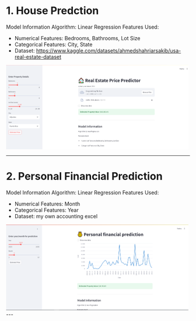 # 1. House Predction 
Model Information
Algorithm: Linear Regression
Features Used:
- Numerical Features: Bedrooms, Bathrooms, Lot Size
- Categorical Features: City, State
- Dataset: https://www.kaggle.com/datasets/ahmedshahriarsakib/usa-real-estate-dataset
<img src="https://github.com/LawrenceGao0224/AI-ML-project/blob/main/DS_project/house_prediction/picture.png" alt="drawing" width="500"/>

---

# 2. Personal Financial Prediction
Model Information
Algorithm: Linear Regression
Features Used:
- Numerical Features: Month
- Categorical Features: Year
- Dataset: my own accounting excel
<img src="https://github.com/LawrenceGao0224/AI-ML-project/blob/main/DS_project/personal_financal/picture.png" alt="drawing" width="500"/>
---
